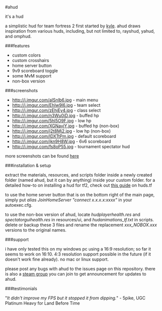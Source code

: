 #ahud

it's a hud

a simplistic hud for team fortress 2 first started by [kyle](https://github.com/hikyle). ahud draws inspiration from various huds, including, but not limited to, rayshud, yahud, and omphud.


###features

* custom colors
* custom crosshairs
* home server button
* 9v9 scoreboard toggle
* some MvM support
* non-box version

###screenshots

* http://i.imgur.com/aISnlb6.jpg - main menu
* http://i.imgur.com/EhIw9I6.jpg - team select
* http://i.imgur.com/zEhjEy4.jpg - class select
* http://i.imgur.com/n3Wu0iD.jpg - buffed hp
* http://i.imgur.com/5hl5O9F.jpg - low hp
* http://i.imgur.com/XGNavjY.jpg - buffed hp (non-box)
* http://i.imgur.com/j2t8Mj2.jpg - low hp (non-box)
* http://i.imgur.com/lDXTtPm.jpg - default scoreboard
* http://i.imgur.com/jkn9H8W.jpg - 6v6 scoreboard
* http://i.imgur.com/fs8oP55.jpg - tournament spectator hud

more screenshots can be found [here](http://imgur.com/a/569GH)

###installation & setup

extract the materials, resources, and scripts folder inside a newly created folder (named ahud, but it can by anything) inside your custom folder. for a detailed how-to on installing a hud for tf2, check out [this guide](http://huds.tf/guides/?guide=1) on huds.tf

to use the home server button that is on the bottom right of the main page, simply put *alias JoinHomeServer "connect x.x.x.x:xxxx"* in your autoexec.cfg. 

to use the non-box version of ahud, locate *hudplayerhealth.res* and *spectatorguihealth.res* in resources/ui, and *hudanimations_tf.txt* in scripts. delete or backup these 3 files and rename the replacement *xxx_NOBOX.xxx* versions to the original names.

###support

i have only tested this on my windows pc using a 16:9 resolution; so far it seems to work on 16:10. 4:3 resolution support possible in the future (if it doesn't work fine already). no mac or linux support. 

please post any bugs with ahud to the issues page on this repository. there is also a [steam group](http://steamcommunity.com/groups/ahud) you can join to get announcement for updates to ahud.


###testimonials

"*It didn't improve my FPS but it stopped it from dipping.*" - 5pike, UGC Platinum Heavy for Land Before Time
